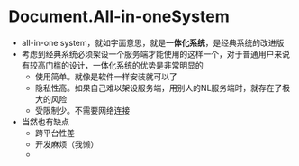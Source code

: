 # Document.All-in-oneSystem
- all-in-one system，就如字面意思，就是**一体化系统**，是经典系统的改进版
- 考虑到经典系统必须架设一个服务端才能使用的这样一个，对于普通用户来说有较高门槛的设计，一体化系统的优势是非常明显的
  - 使用简单。就像是软件一样安装就可以了
  - 隐私性高。如果自己难以架设服务端，用别人的NL服务端时，就存在了极大的风险
  - 受限制少。不需要网络连接
- 当然也有缺点
  - 跨平台性差
  - 开发麻烦（我懒）
  - 